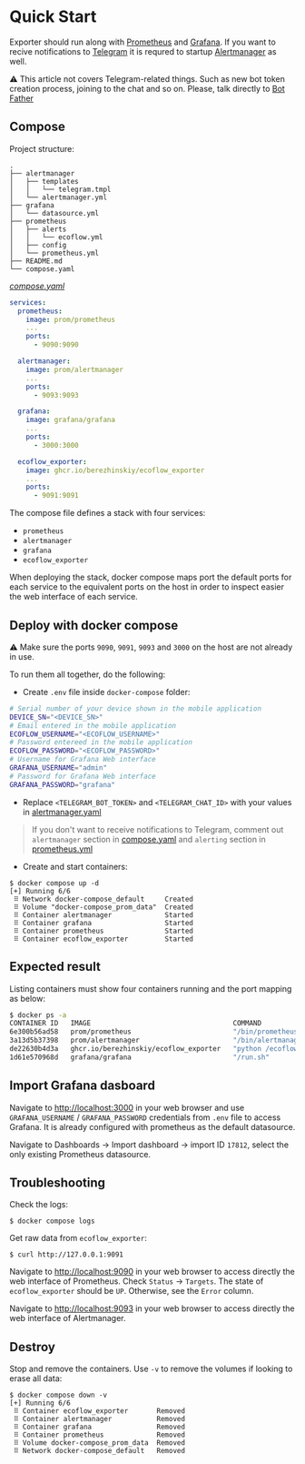 # Quick Start

Exporter should run along with [Prometheus](http://prometheus.io) and [Grafana](https://grafana.com). If you want to recive notifications to [Telegram](https://telegram.org) it is requred to startup [Alertmanager](https://prometheus.io/docs/alerting/latest/alertmanager/) as well.

⚠️ This article not covers Telegram-related things. Such as new bot token creation process, joining to the chat and so on. Please, talk directly to [Bot Father](https://telegram.me/BotFather)

## Compose

Project structure:

```plain
.
├── alertmanager
│   ├── templates
│   │   └── telegram.tmpl
│   └── alertmanager.yml
├── grafana
│   └── datasource.yml
├── prometheus
│   ├── alerts
│   │   └── ecoflow.yml
│   ├── config
│   └── prometheus.yml
├── README.md
└── compose.yaml
```

[_compose.yaml_](compose.yaml)

```yaml
services:
  prometheus:
    image: prom/prometheus
    ...
    ports:
      - 9090:9090

  alertmanager:
    image: prom/alertmanager
    ...
    ports:
      - 9093:9093

  grafana:
    image: grafana/grafana
    ...
    ports:
      - 3000:3000

  ecoflow_exporter:
    image: ghcr.io/berezhinskiy/ecoflow_exporter
    ...
    ports:
      - 9091:9091
```

The compose file defines a stack with four services:

- `prometheus`
- `alertmanager`
- `grafana`
- `ecoflow_exporter`

When deploying the stack, docker compose maps port the default ports for each service to the equivalent ports on the host in order to inspect easier the web interface of each service.

## Deploy with docker compose

⚠️ Make sure the ports `9090`, `9091`, `9093` and `3000` on the host are not already in use.

To run them all together, do the following:

- Create `.env` file inside `docker-compose` folder:

```bash
# Serial number of your device shown in the mobile application
DEVICE_SN="<DEVICE_SN>"
# Email entered in the mobile application
ECOFLOW_USERNAME="<ECOFLOW_USERNAME>"
# Password entereed in the mobile application
ECOFLOW_PASSWORD="<ECOFLOW_PASSWORD>"
# Username for Grafana Web interface
GRAFANA_USERNAME="admin"
# Password for Grafana Web interface
GRAFANA_PASSWORD="grafana"
```

- Replace `<TELEGRAM_BOT_TOKEN>` and `<TELEGRAM_CHAT_ID>` with your values in [alertmanager.yaml](alertmanager/alertmanager.yml#L39-L40)

> If you don't want to receive notifications to Telegram, comment out `alertmanager` section in [compose.yaml](compose.yaml#L14-L23) and `alerting` section in [prometheus.yml](prometheus/prometheus.yml#L7-L12)

- Create and start containers:

```plain
$ docker compose up -d
[+] Running 6/6
 ⠿ Network docker-compose_default     Created
 ⠿ Volume "docker-compose_prom_data"  Created
 ⠿ Container alertmanager             Started
 ⠿ Container grafana                  Started
 ⠿ Container prometheus               Started
 ⠿ Container ecoflow_exporter         Started

```

## Expected result

Listing containers must show four containers running and the port mapping as below:

```bash
$ docker ps -a
CONTAINER ID   IMAGE                                   COMMAND                  CREATED              STATUS          PORTS                                       NAMES
6e300b56ad58   prom/prometheus                         "/bin/prometheus --c…"   About a minute ago   Up 59 seconds   0.0.0.0:9090->9090/tcp, :::9090->9090/tcp   prometheus
3a13d5b37398   prom/alertmanager                       "/bin/alertmanager -…"   About a minute ago   Up 59 seconds   0.0.0.0:9093->9093/tcp, :::9093->9093/tcp   alertmanager
de22630b4d3a   ghcr.io/berezhinskiy/ecoflow_exporter   "python /ecoflow_exp…"   About a minute ago   Up 59 seconds   0.0.0.0:9091->9091/tcp, :::9091->9091/tcp   ecoflow_exporter
1d61e570968d   grafana/grafana                         "/run.sh"                About a minute ago   Up 59 seconds   0.0.0.0:3000->3000/tcp, :::3000->3000/tcp   grafana

```

## Import Grafana dasboard

Navigate to [http://localhost:3000](http://localhost:3000) in your web browser and use `GRAFANA_USERNAME` / `GRAFANA_PASSWORD` credentials from `.env` file to access Grafana. It is already configured with prometheus as the default datasource.

Navigate to Dashboards → Import dashboard → import ID `17812`, select the only existing Prometheus datasource.

## Troubleshooting

Check the logs:

```plain
$ docker compose logs
```

Get raw data from `ecoflow_exporter`:

```plain
$ curl http://127.0.0.1:9091
```

Navigate to [http://localhost:9090](http://localhost:9090) in your web browser to access directly the web interface of Prometheus. Check `Status` → `Targets`. The state of `ecoflow_exporter` should be `UP`. Otherwise, see the `Error` column.

Navigate to [http://localhost:9093](http://localhost:9093) in your web browser to access directly the web interface of Alertmanager.

## Destroy

Stop and remove the containers. Use `-v` to remove the volumes if looking to erase all data:

```plain
$ docker compose down -v
[+] Running 6/6
 ⠿ Container ecoflow_exporter       Removed
 ⠿ Container alertmanager           Removed
 ⠿ Container grafana                Removed
 ⠿ Container prometheus             Removed
 ⠿ Volume docker-compose_prom_data  Removed
 ⠿ Network docker-compose_default   Removed
```
